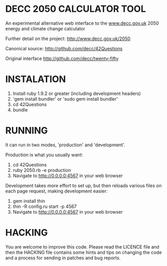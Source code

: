 # DECC 2050 CALCULATOR TOOL

An experimental alternative web interface to the www.decc.gov.uk 2050 energy and climate change calculator

Further detail on the project:
http://www.decc.gov.uk/2050

Canonical source:
http://github.com/decc/42Questions

Original interface
http://github.com/decc/twenty-fifty

# INSTALATION

1. Install ruby 1.9.2 or greater (including development headers)
2. 'gem install bundler' or 'sudo gem install bundler'
3. cd 42Questions
4. bundle

# RUNNING

It can run in two modes, 'production' and 'development'.

Production is what you usually want:

1. cd 42Questions
2. ruby 2050.rb -e production
3. Navigate to http://0.0.0.0:4567 in your web browser

Development takes more effort to set up, but then reloads various files on each page request, making development easier:

1. gem install thin
2. thin -R config.ru start -p 4567
3. Navigate to http://0.0.0.0:4567 in your web browser

# HACKING

You are welcome to improve this code. Please read the LICENCE file and then the HACKING file contains some hints and tips on changing the code and a process for sending in patches and bug reports.
